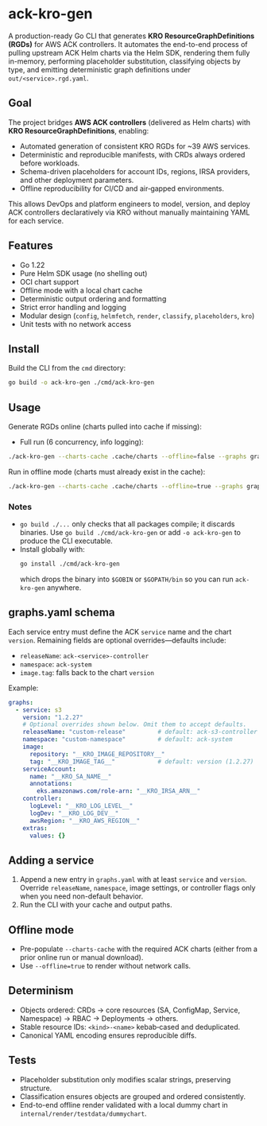 # ack-kro-gen

A production-ready Go CLI that generates **KRO ResourceGraphDefinitions (RGDs)** for AWS ACK controllers. It automates the end-to-end process of pulling upstream ACK Helm charts via the Helm SDK, rendering them fully in-memory, performing placeholder substitution, classifying objects by type, and emitting deterministic graph definitions under `out/<service>.rgd.yaml`.

## Goal
The project bridges **AWS ACK controllers** (delivered as Helm charts) with **KRO ResourceGraphDefinitions**, enabling:
- Automated generation of consistent KRO RGDs for ~39 AWS services.
- Deterministic and reproducible manifests, with CRDs always ordered before workloads.
- Schema-driven placeholders for account IDs, regions, IRSA providers, and other deployment parameters.
- Offline reproducibility for CI/CD and air‑gapped environments.

This allows DevOps and platform engineers to model, version, and deploy ACK controllers declaratively via KRO without manually maintaining YAML for each service.

## Features
- Go 1.22
- Pure Helm SDK usage (no shelling out)
- OCI chart support
- Offline mode with a local chart cache
- Deterministic output ordering and formatting
- Strict error handling and logging
- Modular design (`config`, `helmfetch`, `render`, `classify`, `placeholders`, `kro`)
- Unit tests with no network access

## Install
Build the CLI from the `cmd` directory:

```bash
go build -o ack-kro-gen ./cmd/ack-kro-gen
```

## Usage
Generate RGDs online (charts pulled into cache if missing):

- Full run (6 concurrency, info logging):
```bash
./ack-kro-gen --charts-cache .cache/charts --offline=false --graphs graphs.yaml --out out --concurrency 6 --log-level info 
```

Run in offline mode (charts must already exist in the cache):
```bash
./ack-kro-gen --charts-cache .cache/charts --offline=true --graphs graphs.yaml --out out
```

### Notes
- `go build ./...` only checks that all packages compile; it discards binaries. Use `go build ./cmd/ack-kro-gen` or add `-o ack-kro-gen` to produce the CLI executable.
- Install globally with:
  ```bash
  go install ./cmd/ack-kro-gen
  ```
  which drops the binary into `$GOBIN` or `$GOPATH/bin` so you can run `ack-kro-gen` anywhere.

## graphs.yaml schema
Each service entry must define the ACK `service` name and the chart `version`. Remaining fields are optional overrides—defaults include:
- `releaseName`: `ack-<service>-controller`
- `namespace`: `ack-system`
- `image.tag`: falls back to the chart `version`

Example:

```yaml
graphs:
  - service: s3
    version: "1.2.27"
    # Optional overrides shown below. Omit them to accept defaults.
    releaseName: "custom-release"         # default: ack-s3-controller
    namespace: "custom-namespace"         # default: ack-system
    image:
      repository: "__KRO_IMAGE_REPOSITORY__"
      tag: "__KRO_IMAGE_TAG__"            # default: version (1.2.27)
    serviceAccount:
      name: "__KRO_SA_NAME__"
      annotations:
        eks.amazonaws.com/role-arn: "__KRO_IRSA_ARN__"
    controller:
      logLevel: "__KRO_LOG_LEVEL__"
      logDev: "__KRO_LOG_DEV__"
      awsRegion: "__KRO_AWS_REGION__"
    extras:
      values: {}
```

## Adding a service
1. Append a new entry in `graphs.yaml` with at least `service` and `version`. Override `releaseName`, `namespace`, image settings, or controller flags only when you need non-default behavior.
2. Run the CLI with your cache and output paths.

## Offline mode
- Pre-populate `--charts-cache` with the required ACK charts (either from a prior online run or manual download).
- Use `--offline=true` to render without network calls.

## Determinism
- Objects ordered: CRDs → core resources (SA, ConfigMap, Service, Namespace) → RBAC → Deployments → others.
- Stable resource IDs: `<kind>-<name>` kebab‑cased and deduplicated.
- Canonical YAML encoding ensures reproducible diffs.

## Tests
- Placeholder substitution only modifies scalar strings, preserving structure.
- Classification ensures objects are grouped and ordered consistently.
- End-to-end offline render validated with a local dummy chart in `internal/render/testdata/dummychart`.
